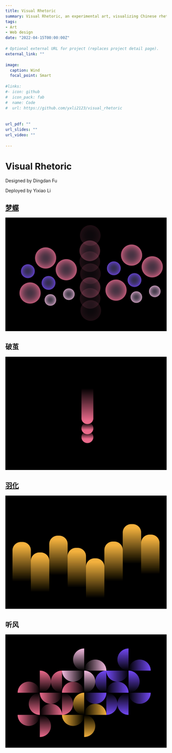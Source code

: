 ```yaml
---
title: Visual Rhetoric
summary: Visual Rhetoric, an experimental art, visualizing Chinese rhetoric, for example, parallelism (排比), duality (对偶), and palindrome (回文).
tags:
- Art
- Web design 
date: "2022-04-15T00:00:00Z"

# Optional external URL for project (replaces project detail page).
external_link: ""

image:
  caption: Wind
  focal_point: Smart

#links:
#- icon: github
#  icon_pack: fab
#  name: Code
#  url: https://github.com/yxli2123/visual_rhetoric


url_pdf: ""
url_slides: ""
url_video: ""

---
```


# Visual Rhetoric

Designed by Dingdan Fu

Deployed by Yixiao Li

## [梦蝶](./0/index.html)

![image-20220329154344346](./mengdie.png)

## 破茧

![image-20220329154659936](./podie.png)

## [羽化](./1/index.html)

![image-20220329154920333](./yuhua.png)

## 听风

![image-20220329155004951](./tingfeng.png)

